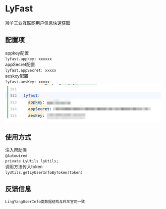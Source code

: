 # LyFast
羚羊工业互联网用户信息快速获取
## 配置项
appkey配置  
`lyfast.appkey: xxxxxx`  
appSecret配置  
`lyfast.appSecret: xxxxx`  
aeskey配置  
`lyfast.aesKey: xxxxx`
![img.png](img.png)

## 使用方式
注入帮助类  
`@Autowired`  
`private LyUtils lyUtils;`  
调用方法传入token  
`lyUtils.getLyUserInfoByToken(token)`

## 反馈信息
`LingYangUserInfo类数据结构与羚羊官网一致`